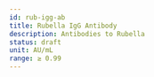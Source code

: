 ```yaml
---
id: rub-igg-ab
title: Rubella IgG Antibody
description: Antibodies to Rubella
status: draft
unit: AU/mL
range: ≥ 0.99
---
```


